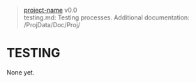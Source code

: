 > [project-name](https://github-account/project-name) v0.0<br>
> testing.md: Testing processes.
> Additional documentation: /ProjData/Doc/Proj/

# TESTING

None yet.